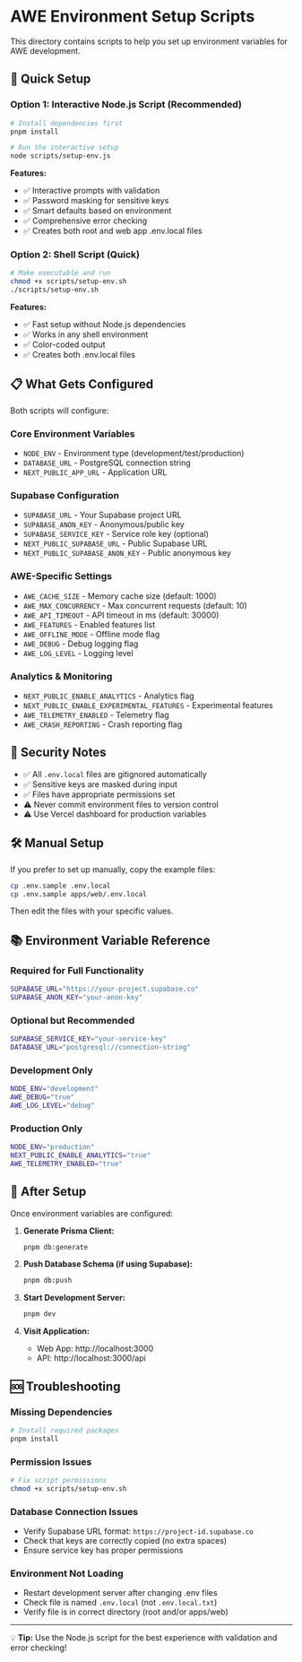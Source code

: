 # AWE Environment Setup Scripts

This directory contains scripts to help you set up environment variables for AWE development.

## 🚀 Quick Setup

### Option 1: Interactive Node.js Script (Recommended)

```bash
# Install dependencies first
pnpm install

# Run the interactive setup
node scripts/setup-env.js
```

**Features:**
- ✅ Interactive prompts with validation
- ✅ Password masking for sensitive keys
- ✅ Smart defaults based on environment
- ✅ Comprehensive error checking
- ✅ Creates both root and web app .env.local files

### Option 2: Shell Script (Quick)

```bash
# Make executable and run
chmod +x scripts/setup-env.sh
./scripts/setup-env.sh
```

**Features:**
- ✅ Fast setup without Node.js dependencies
- ✅ Works in any shell environment
- ✅ Color-coded output
- ✅ Creates both .env.local files

## 📋 What Gets Configured

Both scripts will configure:

### Core Environment Variables
- `NODE_ENV` - Environment type (development/test/production)
- `DATABASE_URL` - PostgreSQL connection string
- `NEXT_PUBLIC_APP_URL` - Application URL

### Supabase Configuration
- `SUPABASE_URL` - Your Supabase project URL
- `SUPABASE_ANON_KEY` - Anonymous/public key
- `SUPABASE_SERVICE_KEY` - Service role key (optional)
- `NEXT_PUBLIC_SUPABASE_URL` - Public Supabase URL
- `NEXT_PUBLIC_SUPABASE_ANON_KEY` - Public anonymous key

### AWE-Specific Settings
- `AWE_CACHE_SIZE` - Memory cache size (default: 1000)
- `AWE_MAX_CONCURRENCY` - Max concurrent requests (default: 10)
- `AWE_API_TIMEOUT` - API timeout in ms (default: 30000)
- `AWE_FEATURES` - Enabled features list
- `AWE_OFFLINE_MODE` - Offline mode flag
- `AWE_DEBUG` - Debug logging flag
- `AWE_LOG_LEVEL` - Logging level

### Analytics & Monitoring
- `NEXT_PUBLIC_ENABLE_ANALYTICS` - Analytics flag
- `NEXT_PUBLIC_ENABLE_EXPERIMENTAL_FEATURES` - Experimental features
- `AWE_TELEMETRY_ENABLED` - Telemetry flag
- `AWE_CRASH_REPORTING` - Crash reporting flag

## 🔐 Security Notes

- ✅ All `.env.local` files are gitignored automatically
- ✅ Sensitive keys are masked during input
- ✅ Files have appropriate permissions set
- ⚠️ Never commit environment files to version control
- ⚠️ Use Vercel dashboard for production variables

## 🛠️ Manual Setup

If you prefer to set up manually, copy the example files:

```bash
cp .env.sample .env.local
cp .env.sample apps/web/.env.local
```

Then edit the files with your specific values.

## 📚 Environment Variable Reference

### Required for Full Functionality
```bash
SUPABASE_URL="https://your-project.supabase.co"
SUPABASE_ANON_KEY="your-anon-key"
```

### Optional but Recommended
```bash
SUPABASE_SERVICE_KEY="your-service-key"
DATABASE_URL="postgresql://connection-string"
```

### Development Only
```bash
NODE_ENV="development"
AWE_DEBUG="true"
AWE_LOG_LEVEL="debug"
```

### Production Only
```bash
NODE_ENV="production"
NEXT_PUBLIC_ENABLE_ANALYTICS="true"
AWE_TELEMETRY_ENABLED="true"
```

## 🚀 After Setup

Once environment variables are configured:

1. **Generate Prisma Client:**
   ```bash
   pnpm db:generate
   ```

2. **Push Database Schema (if using Supabase):**
   ```bash
   pnpm db:push
   ```

3. **Start Development Server:**
   ```bash
   pnpm dev
   ```

4. **Visit Application:**
   - Web App: http://localhost:3000
   - API: http://localhost:3000/api

## 🆘 Troubleshooting

### Missing Dependencies
```bash
# Install required packages
pnpm install
```

### Permission Issues
```bash
# Fix script permissions
chmod +x scripts/setup-env.sh
```

### Database Connection Issues
- Verify Supabase URL format: `https://project-id.supabase.co`
- Check that keys are correctly copied (no extra spaces)
- Ensure service key has proper permissions

### Environment Not Loading
- Restart development server after changing .env files
- Check file is named `.env.local` (not `.env.local.txt`)
- Verify file is in correct directory (root and/or apps/web)

---

💡 **Tip:** Use the Node.js script for the best experience with validation and error checking!